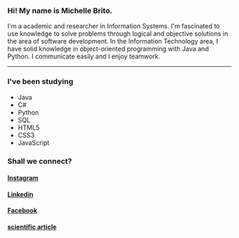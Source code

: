 <html>
  <div>
  <h3>Hi! My name is Michelle Brito.</h3>
    
<p>I'm a academic and researcher in Information Systems. I'm fascinated to use knowledge to solve problems through logical and objective solutions in the area of software development. In the Information Technology area, I have solid knowledge in object-oriented programming with Java and Python. I communicate easily and I enjoy teamwork. <hr> </p>

  <h3> I've been studying </h3>
    <ul>
      <li>Java</li>
      <li>C#</li>
      <li>Python</li>
      <li>SQL</li>
      <li>HTML5</li>
      <li>CSS3</li>
      <li>JavaScript</li>
    </ul>
  </div>

  <div>               <!-- LINKS--->
  <h3> Shall we connect?</h3>
    <nav>
      <h4><a target="_blank" href = "https://www.instagram.com/michebritoo"> Instagram</a></h4>
      <h4><a target="_blank" href = "https://www.linkedin.com/in/michellebrito01/"> Linkedin</a></h4>
      <h4><a target="_blank" href = "https://www.facebook.com/michellecunhask8">Facebook</a></h4>
      <h4><a target="_blank" href = "https://www.researchgate.net/publication/335437381_O_Jogo_de_Xadrez_como_ferramenta_de_desenvolvimento_do_raciocinio_logico-     matematico_com_alunos_do_4_ano_do_Ensino_Fundamental"> scientific article</a></h4>
   </nav>
</div>
</html>
